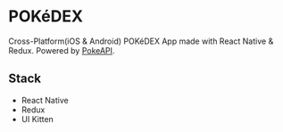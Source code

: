 # POKéDEX
Cross-Platform(iOS & Android) POKéDEX App made with React Native & Redux. Powered by [PokeAPI](https://pokeapi.co).

## Stack

- React Native
- Redux
- UI Kitten

